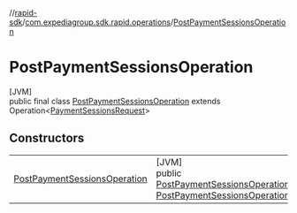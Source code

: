 //[rapid-sdk](../../../index.md)/[com.expediagroup.sdk.rapid.operations](../index.md)/[PostPaymentSessionsOperation](index.md)

# PostPaymentSessionsOperation

[JVM]\
public final class [PostPaymentSessionsOperation](index.md) extends Operation&lt;[PaymentSessionsRequest](../../com.expediagroup.sdk.rapid.models/-payment-sessions-request/index.md)&gt;

## Constructors

| | |
|---|---|
| [PostPaymentSessionsOperation](-post-payment-sessions-operation.md) | [JVM]<br>public [PostPaymentSessionsOperation](index.md)[PostPaymentSessionsOperation](-post-payment-sessions-operation.md)([PaymentSessionsRequest](../../com.expediagroup.sdk.rapid.models/-payment-sessions-request/index.md)requestBody, [PostPaymentSessionsOperationParams](../-post-payment-sessions-operation-params/index.md)params) |
